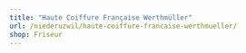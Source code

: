 ```yaml
---
title: "Haute Coiffure Française Werthmüller"
url: /niederuzwil/haute-coiffure-francaise-werthmueller/
shop: Friseur
---
```

